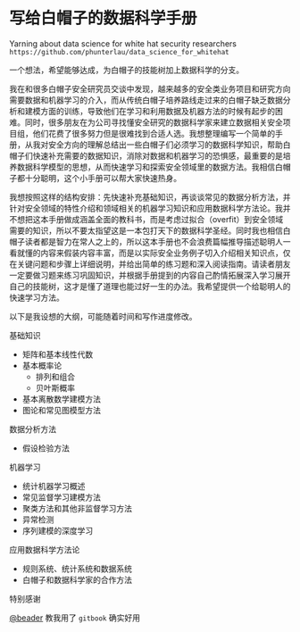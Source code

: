 # 写给白帽子的数据科学手册
Yarning about data science for white hat security researchers
`https://github.com/phunterlau/data_science_for_whitehat`

一个想法，希望能够达成，为白帽子的技能树加上数据科学的分支。

我在和很多白帽子安全研究员交谈中发现，越来越多的安全类业务项目和研究方向需要数据和机器学习的介入，而从传统白帽子培养路线走过来的白帽子缺乏数据分析和建模方面的训练，导致他们在学习和利用数据及机器方法的时候有起步的困难。同时，很多朋友在为公司寻找懂安全研究的数据科学家来建立数据相关安全项目组，他们花费了很多努力但是很难找到合适人选。我想整理编写一个简单的手册，从我对安全方向的理解总结出一些白帽子们必须学习的数据科学知识，帮助白帽子们快速补充需要的数据知识，消除对数据和机器学习的恐惧感，最重要的是培养数据科学模型的思想，从而快速学习和探索安全领域里的数据方法。我相信白帽子都十分聪明，这个小手册可以帮大家快速热身。

我想按照这样的结构安排：先快速补充基础知识，再谈谈常见的数据分析方法，并针对安全领域的特性介绍和领域相关的机器学习知识和应用数据科学方法论。我并不想把这本手册做成涵盖全面的教科书，而是考虑过拟合（overfit）到安全领域需要的知识，所以不要太指望这是一本包打天下的数据科学圣经。同时我也相信白帽子读者都是智力在常人之上的，所以这本手册也不会浪费篇幅推导描述聪明人一看就懂的内容来假装内容丰富，而是以实际安全业务例子切入介绍相关知识点，仅在关键问题和步骤上详细说明，并给出简单的练习题和深入阅读指南。请读者朋友一定要做习题来练习巩固知识，并根据手册提到的内容自己酌情拓展深入学习展开自己的技能树，这才是懂了道理也能过好一生的办法。我希望提供一个给聪明人的快速学习方法。

以下是我设想的大纲，可能随着时间和写作进度修改。

基础知识

* 矩阵和基本线性代数
* 基本概率论
	* 排列和组合
	* 贝叶斯概率
* 基本离散数学建模方法
* 图论和常见图模型方法

数据分析方法

* 假设检验方法

机器学习

* 统计机器学习概述
* 常见监督学习建模方法
* 聚类方法和其他非监督学习方法
* 异常检测
* 序列建模的深度学习

应用数据科学方法论

* 规则系统、统计系统和数据系统
* 白帽子和数据科学家的合作方法

特别感谢

[@beader](https://github.com/beader) 教我用了 `gitbook` 确实好用